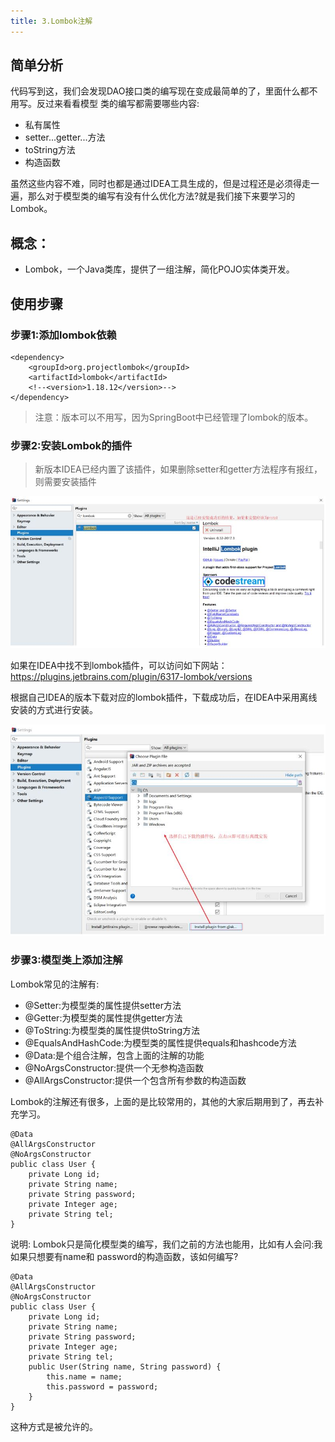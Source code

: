 ```yaml
---
title: 3.Lombok注解
---
```

## 简单分析

代码写到这，我们会发现DAO接口类的编写现在变成最简单的了，里面什么都不用写。反过来看看模型
类的编写都需要哪些内容:

* 私有属性
* setter...getter...方法
* toString方法
* 构造函数

虽然这些内容不难，同时也都是通过IDEA工具生成的，但是过程还是必须得走一遍，那么对于模型类的编写有没有什么优化方法?就是我们接下来要学习的Lombok。

## **概念：**

* Lombok，一个Java类库，提供了一组注解，简化POJO实体类开发。

## 使用步骤

### 步骤1:添加lombok依赖

```
<dependency>
    <groupId>org.projectlombok</groupId>
    <artifactId>lombok</artifactId>
    <!--<version>1.18.12</version>-->
</dependency>
```

> 注意：版本可以不用写，因为SpringBoot中已经管理了lombok的版本。

### 步骤2:安装Lombok的插件

> 新版本IDEA已经内置了该插件，如果删除setter和getter方法程序有报红，则需要安装插件

![1704807555533](images/1704807555533.png)

如果在IDEA中找不到lombok插件，可以访问如下网站：https://plugins.jetbrains.com/plugin/6317-lombok/versions

根据自己IDEA的版本下载对应的lombok插件，下载成功后，在IDEA中采用离线安装的方式进行安装。

![1704807621355](images/1704807621355.png)

### 步骤3:模型类上添加注解

Lombok常见的注解有:

* @Setter:为模型类的属性提供setter方法
* @Getter:为模型类的属性提供getter方法
* @ToString:为模型类的属性提供toString方法
* @EqualsAndHashCode:为模型类的属性提供equals和hashcode方法
* @Data:是个组合注解，包含上面的注解的功能
* @NoArgsConstructor:提供一个无参构造函数
* @AllArgsConstructor:提供一个包含所有参数的构造函数

Lombok的注解还有很多，上面的是比较常用的，其他的大家后期用到了，再去补充学习。

```
@Data
@AllArgsConstructor
@NoArgsConstructor
public class User {
    private Long id;
    private String name;
    private String password;
    private Integer age;
    private String tel;
}
```

说明:
Lombok只是简化模型类的编写，我们之前的方法也能用，比如有人会问:我如果只想要有name和
password的构造函数，该如何编写?

```
@Data
@AllArgsConstructor
@NoArgsConstructor
public class User {
    private Long id;
    private String name;
    private String password;
    private Integer age;
    private String tel;
    public User(String name, String password) {
        this.name = name;
        this.password = password;
    }
}
```

这种方式是被允许的。
